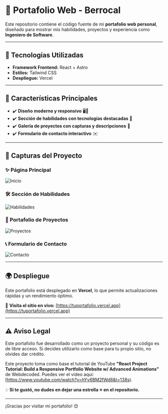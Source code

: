 # 🚀 Portafolio Web - Berrocal

Este repositorio contiene el código fuente de mi **portafolio web personal**, diseñado para mostrar mis habilidades, proyectos y experiencia como **Ingeniero de Software**. 

---

## 🌟 Tecnologías Utilizadas

- **Framework Frontend:** React + Astro
- **Estilos:** Tailwind CSS
- **Despliegue:** Vercel
---

## 🎯 Características Principales

- ✔️ **Diseño moderno y responsivo** 🖥️📱
- ✔️ **Sección de habilidades con tecnologías destacadas** 🔧
- ✔️ **Galería de proyectos con capturas y descripciones** 📸
- ✔️ **Formulario de contacto interactivo** ✉️
---

## 📸 Capturas del Proyecto

### ✨ Página Principal
![Inicio](ruta_a_tu_imagen)

### 🛠️ Sección de Habilidades
![Habilidades](ruta_a_tu_imagen)

### 📂 Portafolio de Proyectos
![Proyectos](ruta_a_tu_imagen)

### 📞 Formulario de Contacto
![Contacto](ruta_a_tu_imagen)

---

## 🌍 Despliegue
Este portafolio está desplegado en **Vercel**, lo que permite actualizaciones rápidas y un rendimiento óptimo.

🔗 **Visita el sitio en vivo:** [https://tuportafolio.vercel.app](https://tuportafolio.vercel.app)

---

## ⚠️ Aviso Legal
Este portafolio fue desarrollado como un proyecto personal y su código es de libre acceso. Si decides utilizarlo como base para tu propio sitio, no olvides dar crédito. 

Este proyecto toma como base el tutorial de YouTube **"React Project Tutorial: Build a Responsive Portfolio Website w/ Advanced Animations"** de Webdecoded. Puedes ver el video aquí: [https://www.youtube.com/watch?v=hYv6BM2fWd8&t=138s).

💡 **Si te gustó, no dudes en dejar una estrella ⭐ en el repositorio.**

---

¡Gracias por visitar mi portafolio! 😊

